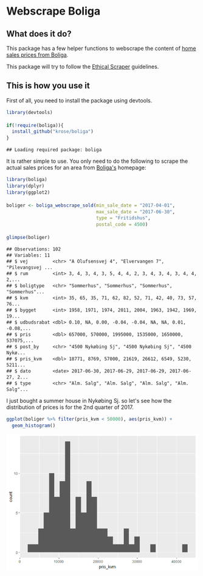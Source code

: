 # Webscrape Boliga

## What does it do?

This package has a few helper functions to webscrape the content of [home sales prices from Boliga](http://www.boliga.dk/salg/).

This package will try to follow the [Ethical Scraper](https://medium.com/@jamesdensmore/ethics-in-web-scraping-b96b18136f01) guidelines.

## This is how you use it

First of all, you need to install the package using devtools.


```r
library(devtools)

if(!require(boliga)){
  install_github("krose/boliga")
}
```

```
## Loading required package: boliga
```


It is rather simple to use. You only need to do the following to scrape the actual sales prices for an area from [Boliga's](https://www.boliga.dk/salg/) homepage:



```r
library(boliga)
library(dplyr)
library(ggplot2)

boliger <- boliga_webscrape_sold(min_sale_date = "2017-04-01", 
                                 max_sale_date = "2017-06-30", 
                                 type = "Fritidshus", 
                                 postal_code = 4500)

glimpse(boliger)
```

```
## Observations: 102
## Variables: 11
## $ vej         <chr> "A Olufsensvej 4", "Elvervangen 7", "Pilevangsvej ...
## $ rum         <int> 3, 4, 3, 4, 3, 5, 4, 4, 2, 3, 4, 3, 4, 3, 4, 4, 2,...
## $ boligtype   <chr> "Sommerhus", "Sommerhus", "Sommerhus", "Sommerhus"...
## $ kvm         <int> 35, 65, 35, 71, 62, 82, 52, 71, 42, 40, 73, 57, 76...
## $ bygget      <int> 1958, 1971, 1974, 2011, 2004, 1963, 1942, 1969, 19...
## $ udbudsrabat <dbl> 0.10, NA, 0.00, -0.04, -0.04, NA, NA, 0.01, -0.08,...
## $ pris        <dbl> 657000, 570000, 1995000, 1535000, 1650000, 537075,...
## $ post_by     <chr> "4500 Nykøbing Sj", "4500 Nykøbing Sj", "4500 Nykø...
## $ pris_kvm    <dbl> 18771, 8769, 57000, 21619, 26612, 6549, 5230, 5211...
## $ dato        <date> 2017-06-30, 2017-06-29, 2017-06-29, 2017-06-27, 2...
## $ type        <chr> "Alm. Salg", "Alm. Salg", "Alm. Salg", "Alm. Salg"...
```

I just bought a summer house in Nykøbing Sj. so let's see how the distribution of prices is for the 2nd quarter of 2017.


```r
ggplot(boliger %>% filter(pris_kvm < 50000), aes(pris_kvm)) +
  geom_histogram()
```

![](README_files/figure-html/kvmplot-1.png)<!-- -->




